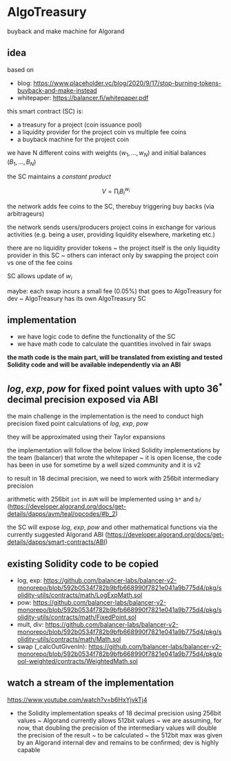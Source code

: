 # AlgoTreasury
buyback and make machine for Algorand

## idea

based on
- blog: https://www.placeholder.vc/blog/2020/9/17/stop-burning-tokens-buyback-and-make-instead
- whitepaper: https://balancer.fi/whitepaper.pdf

this smart contract (SC) is:
- a treasury for a project (coin issuance pool)
- a liquidity provider for the project coin vs multiple fee coins
- a buyback machine for the project coin

we have N different coins with weights $(w_1, ..., w_N)$ and initial balances $(B_1, ..., B_N)$

the SC maintains a *constant product* 

$$V = \prod_{i} B_i^{w_i}$$

the network adds fee coins to the SC, therebuy triggering buy backs (via arbitrageurs)

the network sends users/producers project coins in exchange for various activities (e.g. being a user, providing liquidity elsewhere, marketing etc.)

there are no liquidity provider tokens ~ the project itself is the only liquidity provider in this SC 
~ others can interact only by swapping the project coin vs one of the fee coins

SC allows update of $w_i$

maybe: each swap incurs a small fee (0.05%) that goes to AlgoTreasury for dev ~ AlgoTreasury has its own AlgoTreasury SC

## implementation

- we have logic code to define the functionality of the SC
- we have math code to calculate the quantities involved in fair swaps

**the math code is the main part, will be translated from existing and tested Solidity code and will be available independently via an ABI**

## $log$, $exp$, $pow$ for fixed point values with upto $36^*$ decimal precision exposed via ABI

the main challenge in the implementation is the need to conduct high precision fixed point calculations of $log$, $exp$, $pow$

they will be approximated using their Taylor expansions

the implementation will follow the below linked Solidity implementations by the team (balancer) that wrote the whitepaper ~ it is open license, the code has been in use for sometime by a well sized community and it is v2

to result in 18 decimal precision, we need to work with 256bit intermediary precision

arithmetic with 256bit `int` in `AVM` will be implemented using `b*` and `b/` (https://developer.algorand.org/docs/get-details/dapps/avm/teal/opcodes/#b_2)

the SC will expose $log$, $exp$, $pow$ and other mathematical functions via the currently suggested Algorand ABI (https://developer.algorand.org/docs/get-details/dapps/smart-contracts/ABI)

## existing Solidity code to be copied

- log, exp: https://github.com/balancer-labs/balancer-v2-monorepo/blob/592b0534f782b9bfb668990f7821e041a9b775d4/pkg/solidity-utils/contracts/math/LogExpMath.sol
- pow: https://github.com/balancer-labs/balancer-v2-monorepo/blob/592b0534f782b9bfb668990f7821e041a9b775d4/pkg/solidity-utils/contracts/math/FixedPoint.sol
- mult, div: https://github.com/balancer-labs/balancer-v2-monorepo/blob/592b0534f782b9bfb668990f7821e041a9b775d4/pkg/solidity-utils/contracts/math/Math.sol
- swap (_calcOutGivenIn): https://github.com/balancer-labs/balancer-v2-monorepo/blob/592b0534f782b9bfb668990f7821e041a9b775d4/pkg/pool-weighted/contracts/WeightedMath.sol


## watch a stream of the implementation
https://www.youtube.com/watch?v=b6HxYjvkTj4

* the Solidity implementation speaks of 18 decimal precision using 256bit values ~ Algorand currently allows 512bit values ~ we are assuming, for now, that doubling the precision of the intermediary values will double the precision of the result ~ to be calculated ~ the 512bit max was given by an Algorand internal dev and remains to be confirmed; dev is highly capable
